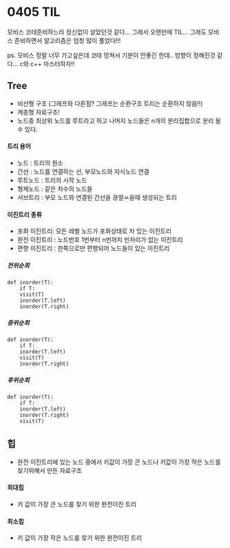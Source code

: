 # 0405 TIL

모비스 코테준비하느라 정신없이 살았던것 같다... 그래서 오랜만에 TIL... 그래도 모비스 준비하면서 알고리즘은 엄청 많이 풀었다!!!

ps. 모비스 정말 너무 가고싶은데 코테 망쳐서 기분이 안좋긴 한데.. 방향이 정해진것 같다... c와 c++ 마스터하자!!



## Tree

* 비선형 구조 (그래프와 다른점? 그래프는 순환구조 트리는 순환하지 않음!!)
* 계층형 자료구조!
* 노드중 최상위 노드를 루트라고 하고 나머지 노드들은 n개의 분리집합으로 분리 될 수 있다.



#### 트리 용어

* 노드 : 트리의 원소
* 간선 : 노드를 연결하는 선, 부모노드와 자식노드 연결
* 루트노드 : 트리의 시작 노드
* 형제노드 : 같은 차수의 노드들
* 서브트리 : 부모 노드와 연결된 간선을 끊얼ㅆ을때 생성되는 트리





#### 이진트리 종류

* 포화 이진트리: 모든 레벨 노드가 포화상태로 차 있는 이진트리
* 완전 이진트리 :  노드번호 1번부터 n번까지 빈자리가 없는 이진트리
* 편향 이진트리 : 한쪽으로만 편향되어 노드들이 있는 이진트리



##### 전위순회

```
def inorder(T):
	if T:
	visit(T)
	inorder(T.left)
	inorder(T.right)
```

##### 중위순회

```
def inorder(T):
	if T:
	inorder(T.left)
	visit(T)
	inorder(T.right)
```

##### 후위순회

```
def inorder(T):
	if T:
	inorder(T.left)
	inorder(T.right)
	visit(T)
```



## 힙

* 완전 이진트리에 있는 노드 중에서 키값이 가장 큰 노드나 키값이 가장 작은 노드를 찾기위해서 만든 자료구조



#### 최대힙

* 키 값이 가장 큰 노드를 찾기 위한 완전이진 트리



#### 최소힙

* 키 값이 가장 작은 노드를 찾기 위한 완전이진 트리